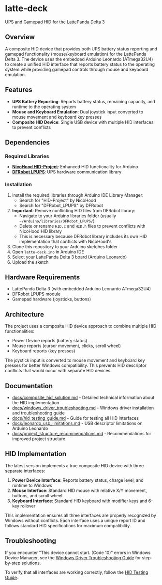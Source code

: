 # latte-deck
UPS and Gamepad HID for the LattePanda Delta 3

## Overview
A composite HID device that provides both UPS battery status reporting and gamepad functionality (mouse/keyboard emulation) for the LattePanda Delta 3. The device uses the embedded Arduino Leonardo (ATmega32U4) to create a unified HID interface that reports battery status to the operating system while providing gamepad controls through mouse and keyboard emulation.

## Features
- **UPS Battery Reporting**: Reports battery status, remaining capacity, and runtime to the operating system
- **Mouse and Keyboard Emulation**: Dual joystick input converted to mouse movement and keyboard key presses
- **Composite HID Device**: Single USB device with multiple HID interfaces to prevent conflicts

## Dependencies

### Required Libraries
- **[NicoHood HID-Project](https://github.com/NicoHood/HID)**: Enhanced HID functionality for Arduino
- **[DFRobot LPUPS](https://github.com/DFRobot/DFRobot_LPUPS)**: UPS hardware communication library

### Installation
1. Install the required libraries through Arduino IDE Library Manager:
   - Search for "HID-Project" by NicoHood
   - Search for "DFRobot_LPUPS" by DFRobot
2. **Important**: Remove conflicting HID files from DFRobot library:
   - Navigate to your Arduino libraries folder (usually `~/Arduino/libraries/DFRobot_LPUPS/`)
   - Delete or rename `HID.c` and `HID.h` files to prevent conflicts with NicoHood HID library
   - This is necessary because DFRobot library includes its own HID implementation that conflicts with NicoHood's
3. Clone this repository to your Arduino sketches folder
4. Open `latte-deck.ino` in Arduino IDE
5. Select your LattePanda Delta 3 board (Arduino Leonardo)
6. Upload the sketch

## Hardware Requirements
- LattePanda Delta 3 (with embedded Arduino Leonardo ATmega32U4)
- DFRobot LPUPS module
- Gamepad hardware (joysticks, buttons)

## Architecture
The project uses a composite HID device approach to combine multiple HID functionalities:
- Power Device reports (battery status)
- Mouse reports (cursor movement, clicks, scroll wheel)
- Keyboard reports (key presses)

The joystick input is converted to mouse movement and keyboard key presses for better Windows compatibility. This prevents HID descriptor conflicts that would occur with separate HID devices.

## Documentation
- [docs/composite_hid_solution.md](docs/composite_hid_solution.md) - Detailed technical information about the HID implementation
- [docs/windows_driver_troubleshooting.md](docs/windows_driver_troubleshooting.md) - Windows driver installation and troubleshooting guide
- [docs/hid_testing_guide.md](docs/hid_testing_guide.md) - Guide for testing all HID interfaces
- [docs/leonardo_usb_limitations.md](docs/leonardo_usb_limitations.md) - USB descriptor limitations on Arduino Leonardo
- [docs/project_structure_recommendations.md](docs/project_structure_recommendations.md) - Recommendations for improved project structure

## HID Implementation
The latest version implements a true composite HID device with three separate interfaces:
1. **Power Device Interface**: Reports battery status, charge level, and runtime to Windows
2. **Mouse Interface**: Standard HID mouse with relative X/Y movement, buttons, and scroll wheel
3. **Keyboard Interface**: Standard HID keyboard with modifier keys and 6-key rollover

This implementation ensures all three interfaces are properly recognized by Windows without conflicts. Each interface uses a unique report ID and follows standard HID specifications for maximum compatibility.

## Troubleshooting
If you encounter "This device cannot start. (Code 10)" errors in Windows Device Manager, see the [Windows Driver Troubleshooting Guide](docs/windows_driver_troubleshooting.md) for step-by-step solutions.

To verify that all interfaces are working correctly, follow the [HID Testing Guide](docs/hid_testing_guide.md).
